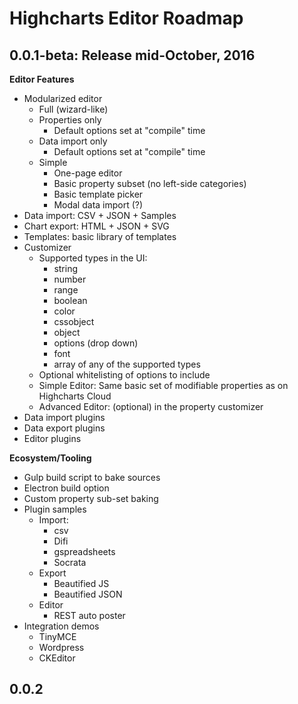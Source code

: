 
# Highcharts Editor Roadmap

## 0.0.1-beta: Release mid-October, 2016

**Editor Features**

  * Modularized editor
    * Full (wizard-like)
    * Properties only
        * Default options set at "compile" time
    * Data import only
        * Default options set at "compile" time
    * Simple
        * One-page editor
        * Basic property subset (no left-side categories)
        * Basic template picker
        * Modal data import (?)            
  * Data import: CSV + JSON + Samples 
  * Chart export: HTML + JSON + SVG
  * Templates: basic library of templates
  * Customizer
    * Supported types in the UI:
      * string
      * number
      * range
      * boolean
      * color
      * cssobject
      * object
      * options (drop down)
      * font
      * array of any of the supported types
    * Optional whitelisting of options to include
    * Simple Editor: Same basic set of modifiable properties as on Highcharts Cloud
    * Advanced Editor: (optional) in the property customizer
  * Data import plugins
  * Data export plugins
  * Editor plugins

**Ecosystem/Tooling**
    
  * Gulp build script to bake sources
  * Electron build option
  * Custom property sub-set baking
  * Plugin samples
    * Import:
      * csv
      * Difi
      * gspreadsheets
      * Socrata
    * Export
      * Beautified JS
      * Beautified JSON
    * Editor
      * REST auto poster
  * Integration demos
    * TinyMCE
    * Wordpress
    * CKEditor

## 0.0.2

